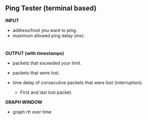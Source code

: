 ## Ping Tester (terminal based)

**INPUT**
- address/host you want to ping.
- maximum allowed ping delay (ms).
#
**OUTPUT (with timestamps)**
- packets that exceeded your limit.

- packets that were lost.

- time delay of consecutive packets that were lost (interruption).
   - First and last lost packet.

**GRAPH WINDOW**
- graph rtt over time
